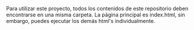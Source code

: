 Para utilizar este proyecto, todos los contenidos de este repositorio deben encontrarse en una misma carpeta. La página principal es index.html, sin embargo, puedes ejecutar los demás html's individualmente.
